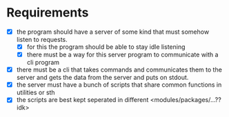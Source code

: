 # Requirements

- [x] the program should have a server of some kind that must somehow listen to requests.
    - [x] for this the program should be able to stay idle listening
    - [x] there must be a way for this server program to communicate with a cli program
- [x] there must be a cli that takes commands and communicates them to the server and gets the data from the server and puts on stdout.
- [x] the server must have a bunch of scripts that share common functions in utilities or sth
- [x] the scripts are best kept seperated in different <modules/packages/...??idk>
